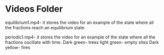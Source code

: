 # Videos Folder 

equilibrium1.mp4- it stores the video for an example of the state where all the fractions reach an equilibrium state.

periodic1.mp4-  it stores the video for an example of the state where all the fractions oscillate with time.
Dark green- trees
light green- empty sites
Dark yellow- fires

